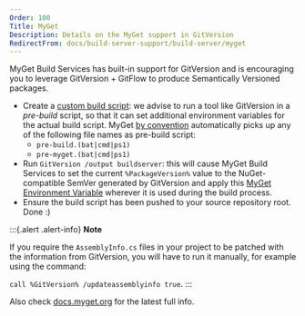 ```yaml
---
Order: 100
Title: MyGet
Description: Details on the MyGet support in GitVersion
RedirectFrom: docs/build-server-support/build-server/myget
---
```


MyGet Build Services has built-in support for GitVersion and is encouraging you
to leverage GitVersion + GitFlow to produce Semantically Versioned packages.

* Create a [custom build script](https://docs.myget.org/docs/reference/custom-build-scripts):
    we advise to run a tool like GitVersion in a _pre-build_ script, so that it can
    set additional environment variables for the actual build script. MyGet
    [by convention](https://docs.myget.org/docs/reference/build-services#Pre-\_and_post-build_steps)
    automatically picks up any of the following file names as pre-build script:
  * `pre-build.(bat|cmd|ps1)`
  * `pre-myget.(bat|cmd|ps1)`
* Run `GitVersion /output buildserver`: this will cause MyGet Build Services to
    set the current `%PackageVersion%` value to the NuGet-compatible SemVer
    generated by GitVersion and apply this [MyGet Environment Variable](https://docs.myget.org/docs/reference/build-services#Available_Environment_Variables)
    wherever it is used during the build process.
* Ensure the build script has been pushed to your source repository root. Done :)

:::{.alert .alert-info}
**Note**

If you require the `AssemblyInfo.cs` files in your project to be patched
with the information from GitVersion, you will have to run it manually, for
example using the command:

`call %GitVersion% /updateassemblyinfo true`.
:::

Also check [docs.myget.org](https://docs.myget.org/docs/reference/build-services#GitVersion_and_Semantic_Versioning)
for the latest full info.
